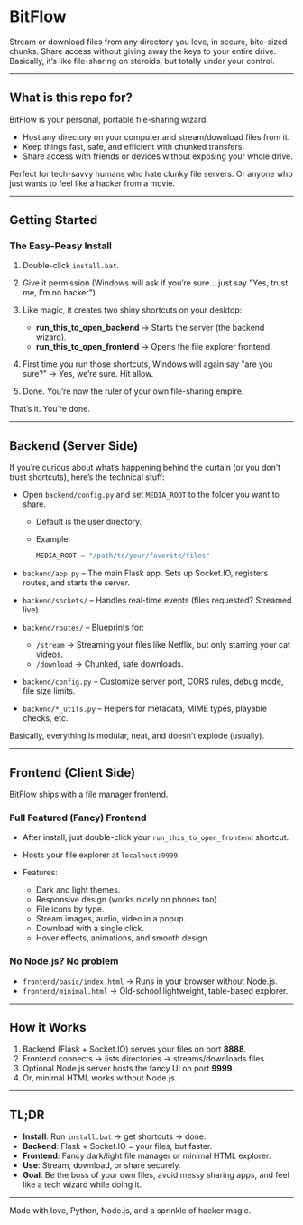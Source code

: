 # BitFlow

Stream or download files from any directory you love, in secure, bite-sized chunks.
Share access without giving away the keys to your entire drive.
Basically, it’s like file-sharing on steroids, but totally under your control.

---

## What is this repo for?

BitFlow is your personal, portable file-sharing wizard.

* Host any directory on your computer and stream/download files from it.
* Keep things fast, safe, and efficient with chunked transfers.
* Share access with friends or devices without exposing your whole drive.

Perfect for tech-savvy humans who hate clunky file servers. Or anyone who just wants to feel like a hacker from a movie.

---

## Getting Started

### The Easy-Peasy Install

1. Double-click `install.bat`.
2. Give it permission (Windows will ask if you’re sure… just say "Yes, trust me, I’m no hacker").
3. Like magic, it creates two shiny shortcuts on your desktop:

   * **run\_this\_to\_open\_backend** → Starts the server (the backend wizard).
   * **run\_this\_to\_open\_frontend** → Opens the file explorer frontend.
4. First time you run those shortcuts, Windows will again say "are you sure?" → Yes, we’re sure. Hit allow.
5. Done. You’re now the ruler of your own file-sharing empire.

That’s it. You’re done.

---

## Backend (Server Side)

If you’re curious about what’s happening behind the curtain (or you don’t trust shortcuts), here’s the technical stuff:

* Open `backend/config.py` and set `MEDIA_ROOT` to the folder you want to share.

  * Default is the user directory.
  * Example:

    ```python
    MEDIA_ROOT = "/path/to/your/favorite/files"
    ```
    
* `backend/app.py` – The main Flask app. Sets up Socket.IO, registers routes, and starts the server.
* `backend/sockets/` – Handles real-time events (files requested? Streamed live).
* `backend/routes/` – Blueprints for:

  * `/stream` → Streaming your files like Netflix, but only starring your cat videos.
  * `/download` → Chunked, safe downloads.
* `backend/config.py` – Customize server port, CORS rules, debug mode, file size limits.
* `backend/*_utils.py` – Helpers for metadata, MIME types, playable checks, etc.

Basically, everything is modular, neat, and doesn’t explode (usually).

---

## Frontend (Client Side)

BitFlow ships with a file manager frontend.

### Full Featured (Fancy) Frontend

* After install, just double-click your `run_this_to_open_frontend` shortcut.
* Hosts your file explorer at `localhost:9999`.
* Features:

  * Dark and light themes.
  * Responsive design (works nicely on phones too).
  * File icons by type.
  * Stream images, audio, video in a popup.
  * Download with a single click.
  * Hover effects, animations, and smooth design.

### No Node.js? No problem

* `frontend/basic/index.html` → Runs in your browser without Node.js.
* `frontend/minimal.html` → Old-school lightweight, table-based explorer.

---

## How it Works

1. Backend (Flask + Socket.IO) serves your files on port **8888**.
2. Frontend connects → lists directories → streams/downloads files.
3. Optional Node.js server hosts the fancy UI on port **9999**.
4. Or, minimal HTML works without Node.js.

---

## TL;DR

* **Install**: Run `install.bat` → get shortcuts → done.
* **Backend**: Flask + Socket.IO = your files, but faster.
* **Frontend**: Fancy dark/light file manager or minimal HTML explorer.
* **Use**: Stream, download, or share securely.
* **Goal**: Be the boss of your own files, avoid messy sharing apps, and feel like a tech wizard while doing it.

---

Made with love, Python, Node.js, and a sprinkle of hacker magic.
